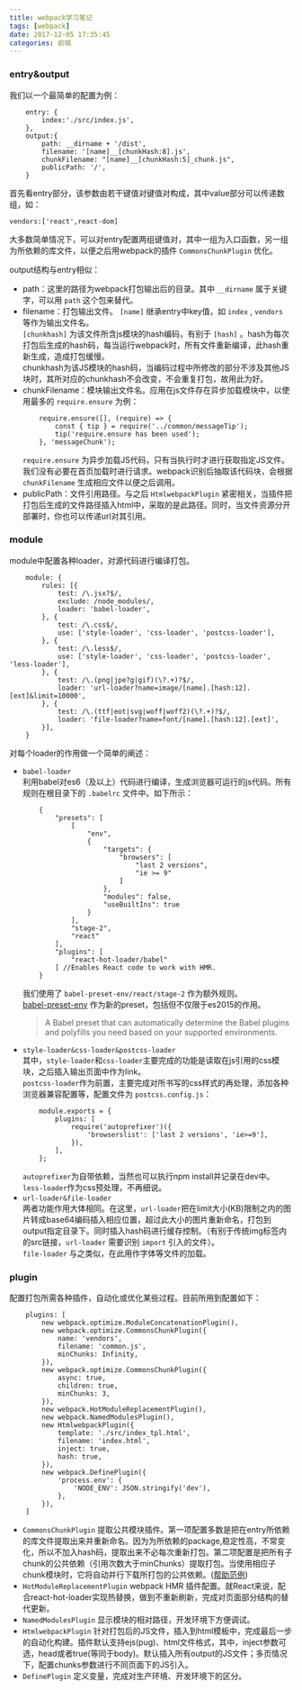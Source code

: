 ```yaml
---
title: webpack学习笔记
tags: [webpack]
date: 2017-12-05 17:35:45
categories: 前端
---
```

### entry&output  
我们以一个最简单的配置为例：
```
    entry: {
        index:'./src/index.js',
    },
    output:{
        path: __dirname + '/dist',
        filename: '[name]__[chunkHash:8].js',
        chunkFilename: "[name]__[chunkHash:5]_chunk.js",
        publicPath: '/',
    }
```
首先看entry部分，该参数由若干键值对键值对构成，其中value部分可以传递数组，如：  
```
vendors:['react',react-dom]
```
大多数简单情况下，可以对entry配置两组键值对，其中一组为入口函数，另一组为所依赖的库文件，以便之后用webpack的插件 `CommonsChunkPlugin` 优化。  
  
output结构与entry相似：
-   path：这里的路径为webpack打包输出后的目录。其中 `__dirname` 属于关键字，可以用 `path` 这个包来替代。
-   filename：打包输出文件。 `[name]` 继承entry中key值，如 `index` , `vendors` 等作为输出文件名。  
    `[chunkhash]` 为该文件所含js模块的hash编码，有别于 `[hash]` 。hash为每次打包后生成的hash码，每当运行webpack时，所有文件重新编译，此hash重新生成，造成打包缓慢。  
    chunkhash为该JS模块的hash码，当编码过程中所修改的部分不涉及其他JS块时，其所对应的chunkhash不会改变，不会重复打包，故用此为好。
-   chunkFilename：模块输出文件名。应用在js文件存在异步加载模块中，以使    用最多的 `require.ensure` 为例：
    ```
        require.ensure([], (require) => {
            const { tip } = require('../common/messageTip');
            tip('require.ensure has been used');
        }, 'messageChunk');
    ```
    `require.ensure` 为异步加载JS代码，只有当执行时才进行获取指定JS文件。我们没有必要在首页加载时进行请求。webpack识别后抽取该代码块，会根据 `chunkFilename` 生成相应文件以便之后调用。
-   publicPath：文件引用路径。与之后 `HtmlwebpackPlugin` 紧密相关，当插件把打包后生成的文件路径插入html中，采取的是此路径。同时，当文件资源分开部署时，你也可以传递url对其引用。

### module
module中配置各种loader，对源代码进行编译打包。
```
    module: {
        rules: [{
            test: /\.jsx?$/,
            exclude: /node_modules/,
            loader: 'babel-loader',
        }, {
            test: /\.css$/,
            use: ['style-loader', 'css-loader', 'postcss-loader'],
        }, {
            test: /\.less$/,
            use: ['style-loader', 'css-loader', 'postcss-loader', 'less-loader'],
        }, {
            test: /\.(png|jpe?g|gif)(\?.+)?$/,
            loader: 'url-loader?name=image/[name].[hash:12].[ext]&limit=10000',
        }, {
            test: /\.(ttf|eot|svg|woff|woff2)(\?.+)?$/,
            loader: 'file-loader?name=font/[name].[hash:12].[ext]',
        }],
    }
```
对每个loader的作用做一个简单的阐述：
-   `babel-loader`  
    利用babel对es6（及以上）代码进行编译，生成浏览器可运行的js代码。所有规则在根目录下的 `.babelrc` 文件中。如下所示：
    ```
        {
            "presets": [
                [
                    "env",
                    {
                        "targets": {
                            "browsers": [
                                "last 2 versions",
                                "ie >= 9"
                            ]
                        },
                        "modules": false,
                        "useBuiltIns": true
                    }
                ],
                "stage-2",
                "react"
            ],
            "plugins": [
                "react-hot-loader/babel"
            ] //Enables React code to work with HMR.
        }
    ```
    我们使用了 `babel-preset-env/react/stage-2` 作为额外规则。  
    [babel-preset-env](https://github.com/babel/babel-preset-env) 作为新的preset，包括但不仅限于es2015的作用。
    >   A Babel preset that can automatically determine the Babel plugins and polyfills you need based on your supported environments.
-   `style-loader&css-loader&postcss-loader`  
    其中，`style-loader`和`css-loader`主要完成的功能是读取在js引用的css模块，之后插入输出页面中作为link。  
    `postcss-loader`作为前置，主要完成对所书写的css样式的再处理，添加各种浏览器兼容配置等，配置文件为 `postcss.config.js`：
    ```
        module.exports = {
            plugins: [
                require('autoprefixer')({
                    'browserslist': ['last 2 versions', 'ie>=9'],
                }),
            ],
        };
    ```
    `autoprefixer`为自带依赖，当然也可以执行npm install并记录在dev中。  
    `less-loader`作为css预处理，不再细说。  
-   `url-loader&file-loader`  
    两者功能作用大体相同。在这里，`url-loader`把在limit大小(KB)限制之内的图片转成base64编码插入相应位置，超过此大小的图片重新命名，打包到output指定目录下。同时插入hash码进行缓存控制。（有别于传统img标签内的src链接，`url-loader` 需要识别 `import` 引入的文件）。  
    `file-loader` 与之类似，在此用作字体等文件的加载。
### plugin
配置打包所需各种插件，自动化或优化某些过程。目前所用到配置如下：
```
    plugins: [
        new webpack.optimize.ModuleConcatenationPlugin(),
        new webpack.optimize.CommonsChunkPlugin({
            name: 'vendors',
            filename: 'common.js',
            minChunks: Infinity,
        }),
        new webpack.optimize.CommonsChunkPlugin({
            async: true,
            children: true,
            minChunks: 3,
        }),
        new webpack.HotModuleReplacementPlugin(),
        new webpack.NamedModulesPlugin(),
        new HtmlwebpackPlugin({
            template: './src/index_tpl.html',
            filename: 'index.html',
            inject: true,
            hash: true,
        }),
        new webpack.DefinePlugin({
            'process.env': {
                'NODE_ENV': JSON.stringify('dev'),
            },
        }),
    ]
```
-   `CommonsChunkPlugin` 提取公共模块插件。第一项配置多数是把在entry所依赖的库文件提取出来并重新命名。因为为所依赖的package,稳定性高，不常变化，所以不加入hash码，提取出来不必每次重新打包。第二项配置是把所有子chunk的公共依赖（引用次数大于minChunks）提取打包。当使用相应子chunk模块时，它将自动并行下载所打包的公共依赖。([帮助范例](https://github.com/webpack/webpack/issues/5386))
-   `HotModuleReplacementPlugin` webpack HMR 插件配置。就React来说，配合react-hot-loader实现热替换，做到不重新刷新，完成对页面部分结构的替代更新。
-   `NamedModulesPlugin` 显示模块的相对路径，开发环境下方便调试。
-   `HtmlwebpackPlugin` 针对打包后的JS文件，插入到html模板中，完成最后一步的自动化构建。插件默认支持ejs(pug)、html文件格式，其中，inject参数可选，head或者true(等同于body)。默认插入所有output的JS文件；多页情况下，配置chunks参数进行不同页面下的JS引入。
-   `DefinePlugin` 定义变量，完成对生产环境、开发环境下的区分。
